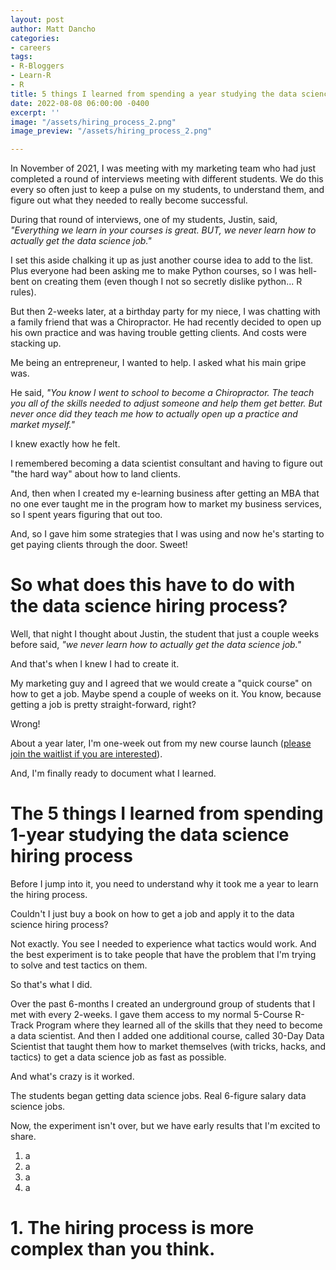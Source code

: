 ```yaml
---
layout: post
author: Matt Dancho
categories:
- careers
tags:
- R-Bloggers
- Learn-R
- R
title: 5 things I learned from spending a year studying the data science hiring process
date: 2022-08-08 06:00:00 -0400
excerpt: ''
image: "/assets/hiring_process_2.png"
image_preview: "/assets/hiring_process_2.png"

---
```

In November of 2021, I was meeting with my marketing team who had just completed a round of interviews meeting with different students. We do this every so often just to keep a pulse on my students, to understand them, and figure out what they needed to really become successful.

During that round of interviews, one of my students, Justin, said, _"Everything we learn in your courses is great. BUT, we never learn how to actually get the data science job."_

I set this aside chalking it up as just another course idea to add to the list. Plus everyone had been asking me to make Python courses, so I was hell-bent on creating them (even though I not so secretly dislike python... R rules).

But then 2-weeks later, at a birthday party for my niece, I was chatting with a family friend that was a Chiropractor. He had recently decided to open up his own practice and was having trouble getting clients. And costs were stacking up.

Me being an entrepreneur, I wanted to help. I asked what his main gripe was.

He said, _"You know I went to school to become a Chiropractor. The teach you all of the skills needed to adjust someone and help them get better. But never once did they teach me how to actually open up a practice and market myself."_

I knew exactly how he felt.

I remembered becoming a data scientist consultant and having to figure out "the hard way" about how to land clients.

And, then when I created my e-learning business after getting an MBA that no one ever taught me in the program how to market my business services, so I spent years figuring that out too.

And, so I gave him some strategies that I was using and now he's starting to get paying clients through the door. Sweet!

# So what does this have to do with the data science hiring process?

Well, that night I thought about Justin, the student that just a couple weeks before said, _"we never learn how to actually get the data science job."_

And that's when I knew I had to create it.

My marketing guy and I agreed that we would create a "quick course" on how to get a job. Maybe spend a couple of weeks on it. You know, because getting a job is pretty straight-forward, right?

Wrong!

About a year later, I'm one-week out from my new course launch ([please join the waitlist if you are interested](https://learn.business-science.io/30day-data-scientist-course-waitlist-1393)).

And, I'm finally ready to document what I learned.

# The 5 things I learned from spending 1-year studying the data science hiring process

Before I jump into it, you need to understand why it took me a year to learn the hiring process.

Couldn't I just buy a book on how to get a job and apply it to the data science hiring process?

Not exactly. You see I needed to experience what tactics would work. And the best experiment is to take people that have the problem that I'm trying to solve and test tactics on them.

So that's what I did.

Over the past 6-months I created an underground group of students that I met with every  2-weeks. I gave them access to my normal 5-Course R-Track Program where they learned all of the skills that they need to become a data scientist. And then I added one additional course, called 30-Day Data Scientist that taught them how to market themselves (with tricks, hacks, and tactics) to get a data science job as fast as possible.

And what's crazy is it worked.

The students began getting data science jobs. Real 6-figure salary data science jobs.

Now, the experiment isn't over, but we have early results that I'm excited to share.

1. a
2. a
3. a
4. a

# 1. The hiring process is more complex than you think.
